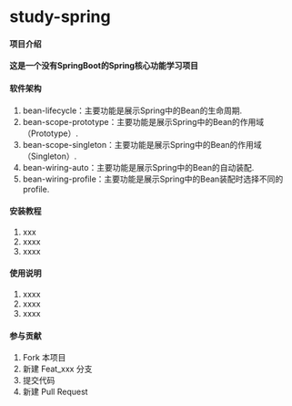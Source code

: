 # study-spring

#### 项目介绍
**这是一个没有SpringBoot的Spring核心功能学习项目**

#### 软件架构
1. bean-lifecycle：主要功能是展示Spring中的Bean的生命周期.
2. bean-scope-prototype：主要功能是展示Spring中的Bean的作用域（Prototype）.
3. bean-scope-singleton：主要功能是展示Spring中的Bean的作用域（Singleton）.
4. bean-wiring-auto：主要功能是展示Spring中的Bean的自动装配.
5. bean-wiring-profile：主要功能是展示Spring中的Bean装配时选择不同的profile.


#### 安装教程

1. xxx
2. xxxx
3. xxxx

#### 使用说明

1. xxxx
2. xxxx
3. xxxx

#### 参与贡献

1. Fork 本项目
2. 新建 Feat_xxx 分支
3. 提交代码
4. 新建 Pull Request

